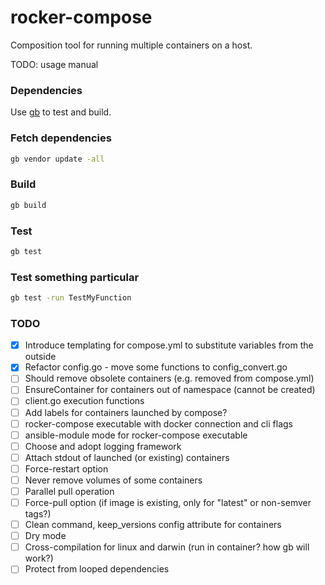 # rocker-compose

Composition tool for running multiple containers on a host.

TODO: usage manual

### Dependencies

Use [gb](http://getgb.io/) to test and build.

### Fetch dependencies

```bash
gb vendor update -all
```

### Build

```bash
gb build
```

### Test 

```bash
gb test
```

### Test something particular

```bash
gb test -run TestMyFunction
```

### TODO

* [x] Introduce templating for compose.yml to substitute variables from the outside
* [x] Refactor config.go - move some functions to config_convert.go
* [ ] Should remove obsolete containers (e.g. removed from compose.yml)
* [ ] EnsureContainer for containers out of namespace (cannot be created)
* [ ] client.go execution functions
* [ ] Add labels for containers launched by compose?
* [ ] rocker-compose executable with docker connection and cli flags
* [ ] ansible-module mode for rocker-compose executable
* [ ] Choose and adopt logging framework
* [ ] Attach stdout of launched (or existing) containers
* [ ] Force-restart option
* [ ] Never remove volumes of some containers
* [ ] Parallel pull operation
* [ ] Force-pull option (if image is existing, only for "latest" or non-semver tags?)
* [ ] Clean command, keep_versions config attribute for containers
* [ ] Dry mode
* [ ] Cross-compilation for linux and darwin (run in container? how gb will work?)
* [ ] Protect from looped dependencies
